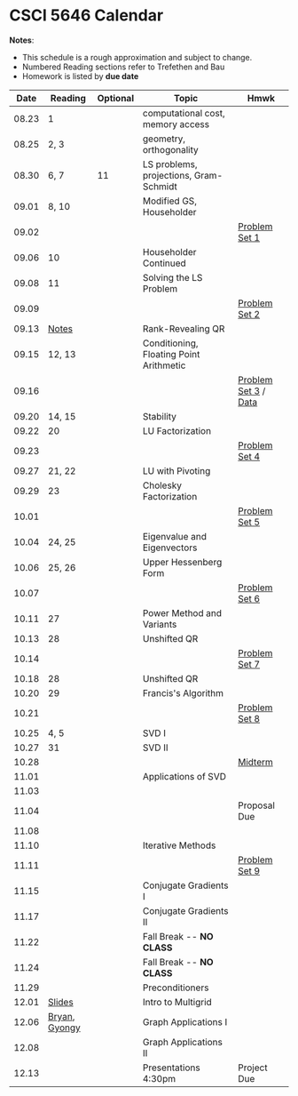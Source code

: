 # CSCI 5646 Calendar

**Notes**:
- This schedule is a rough approximation and subject to change.
- Numbered Reading sections refer to Trefethen and Bau 
- Homework is listed by **due date**

| Date 		   | Reading         |  Optional   |                Topic             	 	|  Hmwk  	            		| 
|:------------:| ----------------| ------------|----------------------------------------|------------------------------|
| 08.23        | 1				 |             | computational cost, memory access	 	|			 					| 
| 08.25        | 2, 3 			 |             | geometry, orthogonality			 	|			 					| 
| 08.30        | 6, 7			 | 11		   | LS problems, projections, Gram-Schmidt |			 					| 
| 09.01        | 8, 10			 | 			   | Modified GS, Householder			 	|			 					| 
| 09.02        | 		         | 			   | 									 	|	[Problem Set 1](https://piazza.com/class_profile/get_resource/is1vxcehtkp2d1/isahs1j1oki40a)		 	   			   | 
| 09.06        | 10		         | 			   | Householder Continued				 	|			 					| 
| 09.08        | 11		         | 			   | Solving the LS Problem				 	|			 					| 
| 09.09        | 		         | 			   | 									 	|	[Problem Set 2](https://piazza.com/class_profile/get_resource/is1vxcehtkp2d1/iskv6e4vekn5bl)		 				   | 
| 09.13        | [Notes](https://piazza.com/class_profile/get_resource/is1vxcehtkp2d1/it26eygs7251p4) 			 | 			   | Rank-Revealing QR 						|			 					| 
| 09.15        | 12, 13		     | 			   | Conditioning, Floating Point Arithmetic|			 					| 
| 09.16        | 			 	 | 			   | 									 	|	[Problem Set 3](https://piazza.com/class_profile/get_resource/is1vxcehtkp2d1/isw04zxmzex5me) / [Data](https://piazza.com/class_profile/get_resource/is1vxcehtkp2d1/isw05g7ajor5z8)			| 
| 09.20        | 14, 15		 	 | 			   | Stability							 	|			 					| 
| 09.22        | 20 	         | 			   | LU Factorization 						|			 					| 
| 09.23        |  		         | 			   | 										|  [Problem Set 4](https://piazza.com/class_profile/get_resource/is1vxcehtkp2d1/it53uk72gep1i4)			 					| 
| 09.27        | 21, 22		     | 			   | LU with Pivoting 					 	|			 					| 
| 09.29        | 23			     | 			   | Cholesky Factorization				 	|			 					| 
| 10.01        | 			     | 			   | 									 	|	[Problem Set 5](https://piazza.com/class_profile/get_resource/is1vxcehtkp2d1/ithfms9ub4qh0)		 					| 
| 10.04        | 24, 25		     | 			   | Eigenvalue and Eigenvectors 		 	|			 					| 
| 10.06        | 25, 26		     | 			   | Upper Hessenberg Form 					|			 					| 
| 10.07        | 			     | 			   | 									 	|	[Problem Set 6](https://piazza.com/class_profile/get_resource/is1vxcehtkp2d1/itpf0shiosj6mj)		 					| 
| 10.11        | 27			     | 			   | Power Method and Variants				|			 					| 
| 10.13        | 28			     | 			   | Unshifted QR 							|			 					| 
| 10.14        | 			     | 			   | 									 	|	[Problem Set 7](https://piazza.com/class_profile/get_resource/is1vxcehtkp2d1/ityx94r3vi21ss)		 					| 
| 10.18        | 28			     | 			   | Unshifted QR 							|			 					| 
| 10.20        | 29			     | 			   | Francis's Algorithm					 |			 					| 
| 10.21        | 				 | 			   | 										|	[Problem Set 8](https://piazza.com/class_profile/get_resource/is1vxcehtkp2d1/iua8uu7869y2n)	 			| 
| 10.25        | 4, 5		     | 			   | SVD I|			 					| 
| 10.27        | 31			     | 			   | SVD II|			 					| 
| 10.28        | 			     | 			   | 									 	|	[Midterm](https://piazza.com/class_profile/get_resource/is1vxcehtkp2d1/iuk33p50cb515c) 					| 
| 11.01        | 			     | 			   | Applications of SVD				 	|			 					| 
| 11.03        | 			     | 			   | 									 	|			 					| 
| 11.04        | 			     | 			   | 									 	|	Proposal Due				| 
| 11.08        | 			     | 			   | 									 	|			 					| 
| 11.10        | 			     | 			   | Iterative Methods					 	|			 					| 
| 11.11        | 			     | 			   | 									 	|	[Problem Set 9](https://piazza.com/class_profile/get_resource/is1vxcehtkp2d1/iupq9ufq2zw51e)		 	    		| 
| 11.15        | 			     | 			   | Conjugate Gradients I				 	|			 					| 
| 11.17        | 			     | 			   | Conjugate Gradients II				 	|			 					| 
| 11.22        | 			     | 			   | Fall Break -- **NO CLASS**			 	|			 					| 
| 11.24        | 			     | 			   | Fall Break -- **NO CLASS**			 	|			 					| 
| 11.29        | 			     | 			   | Preconditioners					 	|			 					| 
| 12.01        | [Slides](https://piazza.com/class_profile/get_resource/is1vxcehtkp2d1/iwdq8v2cuzs2p6)			     | 			   | Intro to Multigrid					 	|			 					| 
| 12.06        | [Bryan](https://piazza.com/class_profile/get_resource/is1vxcehtkp2d1/iwdq5cksum564a), [Gyongy](https://piazza.com/class_profile/get_resource/is1vxcehtkp2d1/iwdq5qmknyz6kr)			     | 			   | Graph Applications I				 	|			 					| 
| 12.08        | 			     | 			   | Graph Applications II  			    |			  					| 
| 12.13        | 			     | 			   | Presentations 4:30pm				 	|			  Project Due   	| 


